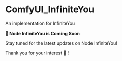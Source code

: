 # ComfyUI_InfiniteYou
An implementation for InfiniteYou

**🚀 Node InfiniteYou is Coming Soon**

Stay tuned for the latest updates on Node InfiniteYou!


Thank you for your interest 🙏 !
